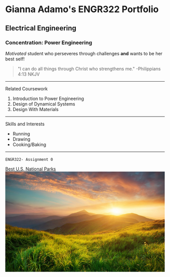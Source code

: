 # Gianna Adamo's ENGR322 Portfolio
## Electrical Engineering
### Concentration: Power Engineering

*Motivated* student who perseveres through challenges **and** wants to be her best self!

> "I can do all things through Christ who strengthens me." -Philippians 4:13 NKJV
---
Related Coursework
1. Introduction to Power Engineering
2. Design of Dynamical Systems
3. Design With Materials
---
Skills and Interests
- Running
- Drawing
- Cooking/Baking
---
`ENGR322- Assignment 0`

[Best U.S. National Parks](https://travel.usnews.com/rankings/best-national-parks-in-the-usa/)
![GitHub Logo](https://github.com/ggbeanz/CPE322/blob/main/Nature%20Stock%20Photo.jpg)
